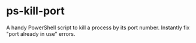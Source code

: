 # ps-kill-port
A handy PowerShell script to kill a process by its port number. Instantly fix "port already in use" errors.
